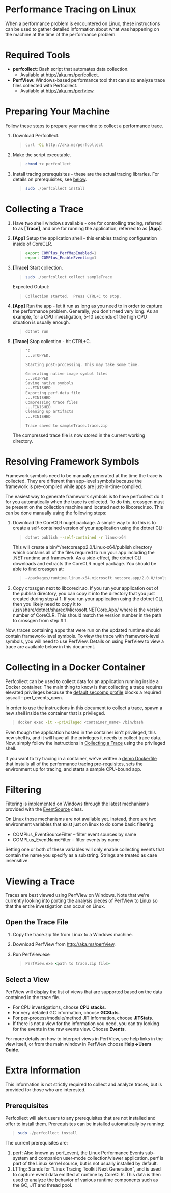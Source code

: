 ﻿Performance Tracing on Linux
============================

When a performance problem is encountered on Linux, these instructions can be used to gather detailed information about what was happening on the machine at the time of the performance problem.

# Required Tools #
- **perfcollect**: Bash script that automates data collection.
	- Available at <http://aka.ms/perfcollect>.
- **PerfView**: Windows-based performance tool that can also analyze trace files collected with Perfcollect.
	- Available at <http://aka.ms/perfview>.

# Preparing Your Machine #
Follow these steps to prepare your machine to collect a performance trace.

1. Download Perfcollect.

	> ```bash
	> curl -OL http://aka.ms/perfcollect
	> ```

2. Make the script executable.

	> ```bash
	> chmod +x perfcollect
	> ```

3. Install tracing prerequisites - these are the actual tracing libraries.  For details on prerequisites, see [below](#prerequisites).

	> ```bash
	> sudo ./perfcollect install
	> ```

# Collecting a Trace #
1. Have two shell windows available - one for controlling tracing, referred to as **[Trace]**, and one for running the application, referred to as **[App]**.
2. **[App]** Setup the application shell - this enables tracing configuration inside of CoreCLR.

	> ```bash 
	> export COMPlus_PerfMapEnabled=1
	> export COMPlus_EnableEventLog=1
	> ```

3. **[Trace]** Start collection. 

	> ```bash
	> sudo ./perfcollect collect sampleTrace
	> ```

	Expected Output:

	> ```bash
	> Collection started.  Press CTRL+C to stop.
	> ```

4. **[App]** Run the app - let it run as long as you need to in order to capture the performance problem.  Generally, you don't need very long.  As an example, for a CPU investigation, 5-10 seconds of the high CPU situation is usually enough.

	> ```bash
	> dotnet run
	> ```

5. **[Trace]** Stop collection - hit CTRL+C.

	> ```bash
	> ^C
	> ...STOPPED.
	>
	> Starting post-processing. This may take some time.
	>
	> Generating native image symbol files
	> ...SKIPPED
	> Saving native symbols
	> ...FINISHED
	> Exporting perf.data file
	> ...FINISHED
	> Compressing trace files
	> ...FINISHED
	> Cleaning up artifacts
	> ...FINISHED
	>
	> Trace saved to sampleTrace.trace.zip
	> ```

	The compressed trace file is now stored in the current working directory.

# Resolving Framework Symbols #
Framework symbols need to be manually generated at the time the trace is collected.  They are different than app-level symbols because the framework is pre-compiled while apps are just-in-time-compiled.

The easiest way to generate framework symbols is to have perfcollect do it for you automatically when the trace is collected.  To do this, crossgen must be present on the collection machine and located next to libcoreclr.so.  This can be done manually using the following steps:

1. Download the CoreCLR nuget package.  A simple way to do this is to create a self-contained version of your application using the dotnet CLI:
	> ```bash
	> dotnet publish --self-contained -r linux-x64
	> ```	

	This will create a bin/*/netcoreapp2.0/Linux-x64/publish directory which contains all of the files required to run your app including the .NET runtime and framework.  As a side-effect, the dotnet CLI downloads and extracts the CoreCLR nuget package.  You should be able to find crossgen at:

	> ```bash
	> ~/packages/runtime.linux-x64.microsoft.netcore.app/2.0.0/tools/crossgen
	> ``` 

2. Copy crossgen next to libcoreclr.so.  If you run your application out of the publish directory, you can copy it into the directory that you just created during step # 1.  If you run your application using the dotnet CLI, then you likely need to copy it to /usr/share/dotnet/shared/Microsoft.NETCore.App/<Version> where <Version> is the version number of CoreCLR.  This should match the version number in the path to crossgen from step # 1.

Now, traces containing apps that were run on the updated runtime should contain framework-level symbols.  To view the trace with framework-level symbols, you will need to use PerfView.  Details on using PerfView to view a trace are available below in this document.

# Collecting in a Docker Container #
Perfcollect can be used to collect data for an application running inside a Docker container.  The main thing to know is that collecting a trace requires elevated privileges because the [default seccomp profile](https://docs.docker.com/engine/security/seccomp/) blocks a required syscall - perf_events_open.

In order to use the instructions in this document to collect a trace, spawn a new shell inside the container that is privileged.

>```bash
>docker exec -it --privileged <container_name> /bin/bash
>```

Even though the application hosted in the container isn't privileged, this new shell is, and it will have all the privileges it needs to collect trace data.  Now, simply follow the instructions in [Collecting a Trace](#collecting-a-trace) using the privileged shell.

If you want to try tracing in a container, we've written a [demo Dockerfile](https://raw.githubusercontent.com/dotnet/corefx-tools/master/src/performance/perfcollect/docker-demo/Dockerfile) that installs all of the performance tracing pre-requisites, sets the environment up for tracing, and starts a sample CPU-bound app.

# Filtering #
Filtering is implemented on Windows through the latest mechanisms provided with the [EventSource](https://msdn.microsoft.com/en-us/library/system.diagnostics.tracing.eventsource(v=vs.110).aspx) class. 

On Linux those mechanisms are not available yet. Instead, there are two environment variables that exist just on linux to do some basic filtering. 

* COMPlus_EventSourceFilter – filter event sources by name
* COMPLus_EventNameFilter – filter events by name

Setting one or both of these variables will only enable collecting events that contain the name you specify as a substring. Strings are treated as case insensitive. 

# Viewing a Trace #
Traces are best viewed using PerfView on Windows.  Note that we're currently looking into porting the analysis pieces of PerfView to Linux so that the entire investigation can occur on Linux.

## Open the Trace File ##
1. Copy the trace.zip file from Linux to a Windows machine.
2. Download PerfView from <http://aka.ms/perfview>.
3. Run PerfView.exe

	> ```cmd
	> PerfView.exe <path to trace.zip file>
	> ```

## Select a View ##
PerfView will display the list of views that are supported based on the data contained in the trace file.

- For CPU investigations, choose **CPU stacks**.
- For very detailed GC information, choose **GCStats**.
- For per-process/module/method JIT information, choose **JITStats**.
- If there is not a view for the information you need, you can try looking for the events in the raw events view.  Choose **Events**. 

For more details on how to interpret views in PerfView, see help links in the view itself, or from the main window in PerfView choose **Help->Users Guide**.

# Extra Information #
This information is not strictly required to collect and analyze traces, but is provided for those who are interested.

## Prerequisites ##
Perfcollect will alert users to any prerequisites that are not installed and offer to install them.  Prerequisites can be installed automatically by running:

>```bash
>sudo ./perfcollect install
>```

The current prerequisites are:

1. perf: Also known as perf_event, the Linux Performance Events sub-system and companion user-mode collection/viewer application.  perf is part of the Linux kernel source, but is not usually installed by default.
2. LTTng: Stands for "Linux Tracing Toolkit Next Generation", and is used to capture event data emitted at runtime by CoreCLR.  This data is then used to analyze the behavior of various runtime components such as the GC, JIT and thread pool.
